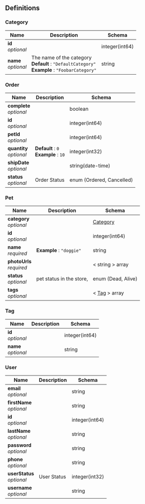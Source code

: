 
<a name="definitions"></a>
## Definitions

<a name="category"></a>
### Category

|Name|Description|Schema|
|---|---|---|
|**id**  <br>*optional*||integer(int64)|
|**name**  <br>*optional*|The name of the category  <br>**Default** : `"DefaultCategory"`  <br>**Example** : `"FoobarCategory"`|string|


<a name="order"></a>
### Order

|Name|Description|Schema|
|---|---|---|
|**complete**  <br>*optional*||boolean|
|**id**  <br>*optional*||integer(int64)|
|**petId**  <br>*optional*||integer(int64)|
|**quantity**  <br>*optional*|**Default** : `0`  <br>**Example** : `10`|integer(int32)|
|**shipDate**  <br>*optional*||string(date-time)|
|**status**  <br>*optional*|Order Status|enum (Ordered, Cancelled)|


<a name="pet"></a>
### Pet

|Name|Description|Schema|
|---|---|---|
|**category**  <br>*optional*||[Category](#category)|
|**id**  <br>*optional*||integer(int64)|
|**name**  <br>*required*|**Example** : `"doggie"`|string|
|**photoUrls**  <br>*required*||< string > array|
|**status**  <br>*optional*|pet status in the store,|enum (Dead, Alive)|
|**tags**  <br>*optional*||< [Tag](#tag) > array|


<a name="tag"></a>
### Tag

|Name|Description|Schema|
|---|---|---|
|**id**  <br>*optional*||integer(int64)|
|**name**  <br>*optional*||string|


<a name="user"></a>
### User

|Name|Description|Schema|
|---|---|---|
|**email**  <br>*optional*||string|
|**firstName**  <br>*optional*||string|
|**id**  <br>*optional*||integer(int64)|
|**lastName**  <br>*optional*||string|
|**password**  <br>*optional*||string|
|**phone**  <br>*optional*||string|
|**userStatus**  <br>*optional*|User Status|integer(int32)|
|**username**  <br>*optional*||string|



